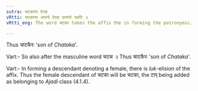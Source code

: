 ```yaml
---
sutra: चटकाया ऐरक्
vRtti: चटकाया अपत्ये ऐरक् प्रत्ययो भवति ॥
vRtti_eng: The word चटका takes the affix ऐरक् in forming the patronymic.

---
```

Thus चाटकैरः 'son of _Chataka_'.

Vart:- So also after the masculine word चटक ॥ Thus चाटकैरः 'son of _Chataka_'.

Vart:- In forming a descendant denoting a female, there is _luk_-elision of the affix. Thus the female descendant of चटका will be चटका, the टाप् being added as belonging to _Ajadi_ class (4.1.4).